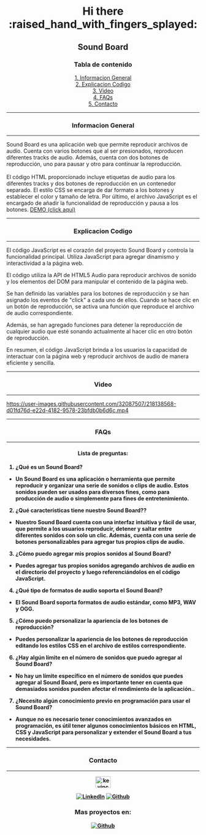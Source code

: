 <div align="center">
<h1>Hi there :raised_hand_with_fingers_splayed:</h1>
<h2>Sound Board</h2>


<h3 align="center">Tabla de contenido</h3> 

[1. Informacion General](#informacion-general)
<br/>
[2. Explicacion Codigo](#explicacion-codigo)
<br/>
[3. Video](#video)
<br/>
[4. FAQs](#faqs)
<br/>
[5. Contacto](#contacto)
***

</div>

<h3 align="center">Informacion General</h3> 

***
Sound Board es una aplicación web que permite reproducir archivos de audio. Cuenta con varios botones que al ser presionados, reproducen diferentes tracks de audio. Además, cuenta con dos botones de reproducción, uno para pausar y otro para continuar la reproducción.
<br/>
<br/>
El código HTML proporcionado incluye etiquetas de audio para los diferentes tracks y dos botones de reproducción en un contenedor separado. El estilo CSS se encarga de dar formato a los botones y establecer el color y tamaño de letra. Por último, el archivo JavaScript es el encargado de añadir la funcionalidad de reproducción y pausa a los botones.
<a  href="https://sound-board-kev.netlify.app/">DEMO (click aqui)</a>




<div align="center">

***

<h3 align="center">Explicacion Codigo</h3>
 
***
</div>

El código JavaScript es el corazón del proyecto Sound Board y controla la funcionalidad principal. Utiliza JavaScript para agregar dinamismo y interactividad a la página web.

El código utiliza la API de HTML5 Audio para reproducir archivos de sonido y los elementos del DOM para manipular el contenido de la página web.

Se han definido las variables para los botones de reproducción y se han asignado los eventos de "click" a cada uno de ellos. Cuando se hace clic en un botón de reproducción, se activa una función que reproduce el archivo de audio correspondiente.

Además, se han agregado funciones para detener la reproducción de cualquier audio que esté sonando actualmente al hacer clic en otro botón de reproducción.

En resumen, el código JavaScript brinda a los usuarios la capacidad de interactuar con la página web y reproducir archivos de audio de manera eficiente y sencilla.



***
<h3 align="center">Video</h3>

***
https://user-images.githubusercontent.com/32087507/218138568-d01fd76d-e22d-4182-9578-23bfdb0b6d6c.mp4

***
<h3 align="center">FAQs</h3>

***

<h4 align="center">Lista de preguntas:<h4>

1. **¿Qué es un Sound Board?**

  - Un Sound Board es una aplicación o herramienta que permite reproducir y organizar una serie de sonidos o clips de audio. Estos sonidos pueden ser usados para diversos fines, como para producción de audio o simplemente para fines de entretenimiento.
  
2. **¿Qué características tiene nuestro Sound Board??**

  - Nuestro Sound Board cuenta con una interfaz intuitiva y fácil de usar, que permite a los usuarios reproducir, detener y saltar entre diferentes sonidos con solo un clic. Además, cuenta con una serie de botones personalizables para agregar tus propios clips de audio.
  
3. **¿Cómo puedo agregar mis propios sonidos al Sound Board?**

  - Puedes agregar tus propios sonidos agregando archivos de audio en el directorio del proyecto y luego referenciándolos en el código JavaScript.
  
4. **¿Qué tipo de formatos de audio soporta el Sound Board?**

  - El Sound Board soporta formatos de audio estándar, como MP3, WAV y OGG.
  
5. **¿Cómo puedo personalizar la apariencia de los botones de reproducción?**

  - Puedes personalizar la apariencia de los botones de reproducción editando los estilos CSS en el archivo de estilos correspondiente.
  
6. **¿Hay algún límite en el número de sonidos que puedo agregar al Sound Board?**

  - No hay un límite específico en el número de sonidos que puedes agregar al Sound Board, pero es importante tener en cuenta que demasiados sonidos pueden afectar el rendimiento de la aplicación..
  
7. **¿Necesito algún conocimiento previo en programación para usar el Sound Board?**

  - Aunque no es necesario tener conocimientos avanzados en programación, es útil tener algunos conocimientos básicos en HTML, CSS y JavaScript para personalizar y extender el Sound Board a tus necesidades.
  
<div align="center">

***
<h3 align="center">Contacto</h3>

***
<p align="center">
<a href="https://linkedin.com/in/kevincastellanos" target="blank"><img align="center" src="https://raw.githubusercontent.com/rahuldkjain/github-profile-readme-generator/master/src/images/icons/Social/linked-in-alt.svg" alt="kevincastellanos" height="30" width="40" /></a>
</p>

[![LinkedIn](https://img.shields.io/badge/LinkedIn-%230077B5.svg?logo=linkedin&logoColor=white)](https://linkedin.com/in/kevincastellanos)
[![Github](https://img.shields.io/badge/Github-%2324292e.svg?logo=github&logoColor=white)](https://github.com/KevinCastellanos1)

</div>


<div align="center">

<h3 align="center">Mas proyectos en:</h3> 

[![Github](https://img.shields.io/badge/Github-%2324292e.svg?logo=github&logoColor=white)](https://github.com/KevinCastellanos1)

</div>
